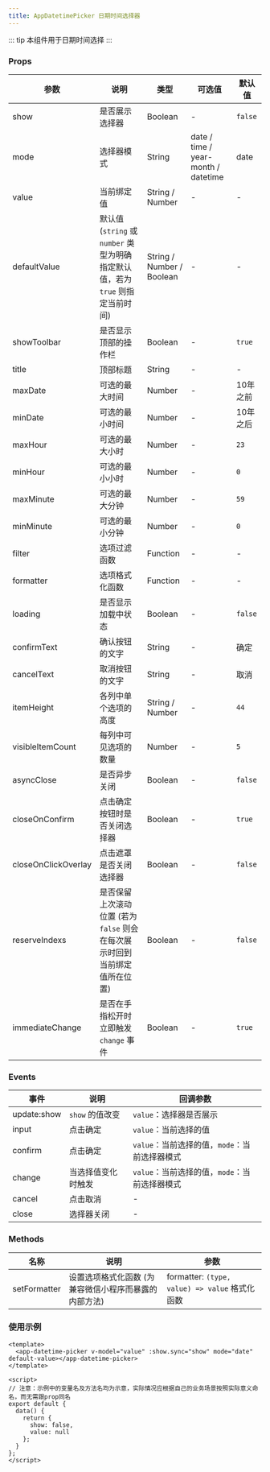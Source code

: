 ```yaml
---
title: AppDatetimePicker 日期时间选择器
---
```


::: tip
本组件用于日期时间选择
:::

### Props

|参数|说明|类型|可选值|默认值|
|---|---|---|---|---|
|show <badge text="sync" type="tip"></badge>|是否展示选择器|Boolean|-|`false`|
|mode|选择器模式|String|date / time / year-month / datetime|date|
|value <badge text="v-model" type="tip"></badge>|当前绑定值|String / Number|-|-|
|defaultValue|默认值 (`string` 或 `number` 类型为明确指定默认值，若为 `true` 则指定当前时间)|String / Number / Boolean|-|-|
|showToolbar|是否显示顶部的操作栏|Boolean|-|`true`|
|title|顶部标题|String|-|-|
|maxDate|可选的最大时间|Number|-|10年之前|
|minDate|可选的最小时间|Number|-|10年之后|
|maxHour|可选的最大小时|Number|-|`23`|
|minHour|可选的最小小时|Number|-|`0`|
|maxMinute|可选的最大分钟|Number|-|`59`|
|minMinute|可选的最小分钟|Number|-|`0`|
|filter|选项过滤函数|Function|-|-|
|formatter|选项格式化函数|Function|-|-|
|loading|是否显示加载中状态|Boolean|-|`false`|
|confirmText|确认按钮的文字|String|-|确定|
|cancelText|取消按钮的文字|String|-|取消|
|itemHeight|各列中单个选项的高度|String / Number|-|`44`|
|visibleItemCount|每列中可见选项的数量|Number|-|`5`|
|asyncClose|是否异步关闭|Boolean|-|`false`|
|closeOnConfirm|点击确定按钮时是否关闭选择器|Boolean|-|`true`|
|closeOnClickOverlay|点击遮罩是否关闭选择器|Boolean|-|`false`|
|reserveIndexs|是否保留上次滚动位置 (若为 `false` 则会在每次展示时回到当前绑定值所在位置)|Boolean|-|`false`|
|immediateChange|是否在手指松开时立即触发 `change` 事件|Boolean|-|`true`|

### Events

|事件|说明|回调参数|
|---|---|---|
|update:show|`show` 的值改变|`value`：选择器是否展示|
|input|点击确定|`value`：当前选择的值|
|confirm|点击确定|`value`：当前选择的值，`mode`：当前选择器模式|
|change|当选择值变化时触发|`value`：当前选择的值，`mode`：当前选择器模式|
|cancel|点击取消|-|
|close|选择器关闭|-|

### Methods

|名称|说明|参数|
|---|---|---|
|setFormatter|设置选项格式化函数 (为兼容微信小程序而暴露的内部方法)|formatter: `(type, value) => value` 格式化函数|

### 使用示例

``` vue
<template>
  <app-datetime-picker v-model="value" :show.sync="show" mode="date" default-value></app-datetime-picker>
</template>

<script>
// 注意：示例中的变量名及方法名均为示意，实际情况应根据自己的业务场景按照实际意义命名，而无需跟prop同名
export default {
  data() {
    return {
      show: false,
      value: null
    };
  }
};
</script>
```